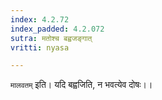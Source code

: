 ```yaml
---
index: 4.2.72
index_padded: 4.2.072
sutra: मतोश्च बह्वजङ्गात्
vritti: nyasa

---
```

`मालवतम्` इति। यदि बह्वजिति, न भवत्येव दोषः।।